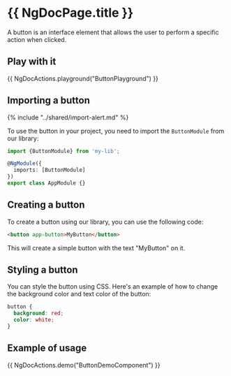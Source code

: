 # {{ NgDocPage.title }}

A button is an interface element that allows the user to perform a specific
action when clicked.

## Play with it

{{ NgDocActions.playground("ButtonPlayground") }}

## Importing a button

{% include "../shared/import-alert.md" %}

To use the button in your project, you need to import the `ButtonModule` from our library:

```typescript
import {ButtonModule} from 'my-lib';

@NgModule({
  imports: [ButtonModule]
})
export class AppModule {}
```

## Creating a button
To create a button using our library, you can use the following code:

```html
<button app-button>MyButton</button>
```

This will create a simple button with the text "MyButton" on it.

## Styling a button

You can style the button using CSS. Here's an example of how to change the background color and text color of the button:

```css
button {
  background: red;
  color: white;
}
```

## Example of usage

{{ NgDocActions.demo("ButtonDemoComponent") }}


